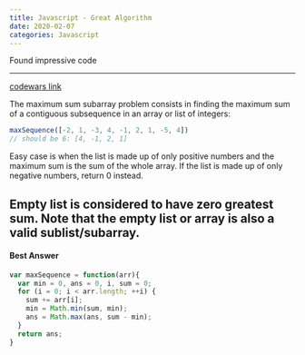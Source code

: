 ```yaml
---
title: Javascript - Great Algorithm
date: 2020-02-07
categories: Javascript
---
```


Found impressive code

---


[codewars link](https://www.codewars.com/kata/54521e9ec8e60bc4de000d6c/train/javascript)


The maximum sum subarray problem consists in finding the maximum sum of a contiguous subsequence in an array or list of integers:
```js
maxSequence([-2, 1, -3, 4, -1, 2, 1, -5, 4])
// should be 6: [4, -1, 2, 1]
```
Easy case is when the list is made up of only positive numbers and the maximum sum is the sum of the whole array. If the list is made up of only negative numbers, return 0 instead.

Empty list is considered to have zero greatest sum. Note that the empty list or array is also a valid sublist/subarray.
---


#### Best Answer

```js
var maxSequence = function(arr){
  var min = 0, ans = 0, i, sum = 0;
  for (i = 0; i < arr.length; ++i) {
    sum += arr[i];
    min = Math.min(sum, min);
    ans = Math.max(ans, sum - min);
  }
  return ans;
}
```
